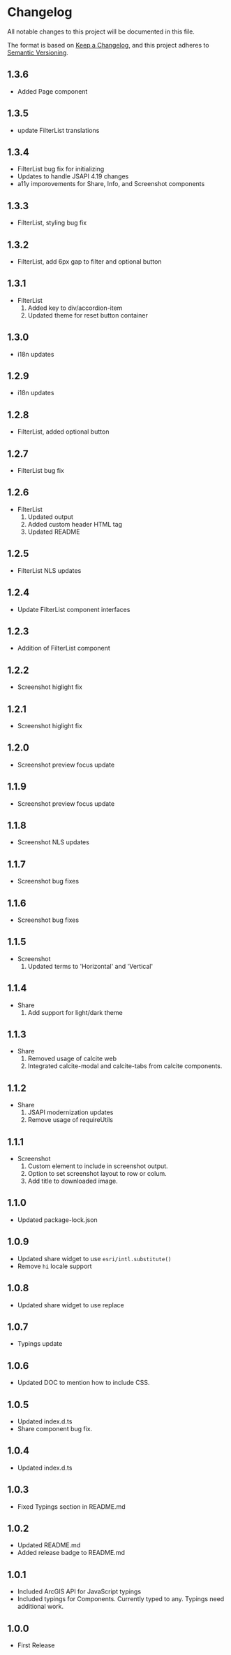 # Changelog

All notable changes to this project will be documented in this file.

The format is based on [Keep a Changelog](https://keepachangelog.com/en/1.0.0/),
and this project adheres to [Semantic Versioning](https://semver.org/spec/v2.0.0.html).

## 1.3.6

- Added Page component

## 1.3.5

- update FilterList translations

## 1.3.4

- FilterList bug fix for initializing
- Updates to handle JSAPI 4.19 changes
- a11y imporovements for Share, Info, and Screenshot components

## 1.3.3

- FilterList, styling bug fix

## 1.3.2

- FilterList, add 6px gap to filter and optional button

## 1.3.1

- FilterList
  1. Added key to div/accordion-item
  2. Updated theme for reset button container

## 1.3.0

- i18n updates

## 1.2.9

- i18n updates

## 1.2.8

- FilterList, added optional button

## 1.2.7

- FilterList bug fix

## 1.2.6

- FilterList
  1. Updated output
  2. Added custom header HTML tag
  3. Updated README

## 1.2.5

- FilterList NLS updates

## 1.2.4

- Update FilterList component interfaces

## 1.2.3

- Addition of FilterList component

## 1.2.2

- Screenshot higlight fix

## 1.2.1

- Screenshot higlight fix

## 1.2.0

- Screenshot preview focus update

## 1.1.9

- Screenshot preview focus update

## 1.1.8

- Screenshot NLS updates

## 1.1.7

- Screenshot bug fixes

## 1.1.6

- Screenshot bug fixes

## 1.1.5

- Screenshot
  1. Updated terms to 'Horizontal' and 'Vertical'

## 1.1.4

- Share
  1. Add support for light/dark theme

## 1.1.3

- Share
  1. Removed usage of calcite web
  2. Integrated calcite-modal and calcite-tabs from calcite components.

## 1.1.2

- Share
  1. JSAPI modernization updates
  2. Remove usage of requireUtils

## 1.1.1

- Screenshot
  1. Custom element to include in screenshot output.
  2. Option to set screenshot layout to row or colum.
  3. Add title to downloaded image.

## 1.1.0

- Updated package-lock.json

## 1.0.9

- Updated share widget to use `esri/intl.substitute()`
- Remove `hi` locale support

## 1.0.8

- Updated share widget to use replace

## 1.0.7

- Typings update

## 1.0.6

- Updated DOC to mention how to include CSS.

## 1.0.5

- Updated index.d.ts
- Share component bug fix.

## 1.0.4

- Updated index.d.ts

## 1.0.3

- Fixed Typings section in README.md

## 1.0.2

- Updated README.md
- Added release badge to README.md

## 1.0.1

- Included ArcGIS API for JavaScript typings
- Included typings for Components. Currently typed to any. Typings need additional work.

## 1.0.0

- First Release
